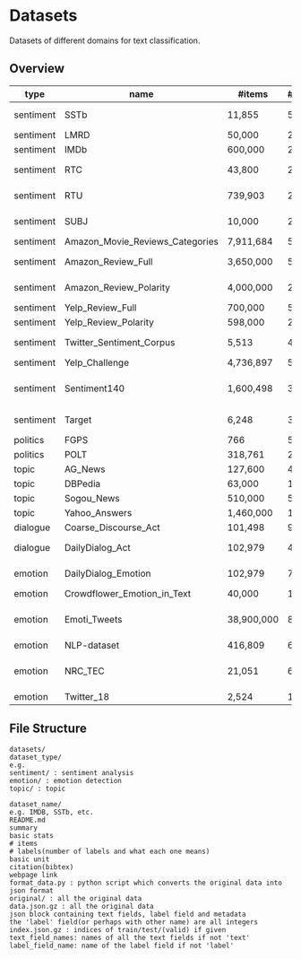 # Datasets

Datasets of different domains for text classification.

## Overview

| type      | name                            | #items     | #labels | unit      | summary                                              |
| --------- | ------------------------------- | ---------- | ------- | --------- | ---------------------------------------------------- |
| sentiment | SSTb                            | 11,855     | 5       | sentence  | Rotten Tomatoes movie reviews                        |
| sentiment | LMRD                            | 50,000     | 2       | document  | IMDB movie reviews                                   |
| sentiment | IMDb                            | 600,000    | 2       | paragraph | IMDb movie reviews                                   |
| sentiment | RTC                             | 43,800     | 2       | sentence  | Rotten Tomatoes critic movie reviews                 |
| sentiment | RTU                             | 739,903    | 2       | paragraph | Rotten Tomatoes user movie reviews                   |
| sentiment | SUBJ                            | 10,000     | 2       | sentence  | Rotten Tomatoes and IMDB movie reviews               |
| sentiment | Amazon_Movie_Reviews_Categories | 7,911,684  | 5       | document  | Amazon movie reviews                                 |
| sentiment | Amazon_Review_Full              | 3,650,000  | 5       | document  | Amazon product reviews                               |
| sentiment | Amazon_Review_Polarity          | 4,000,000  | 2       | document  | Amazon product review                                |
| sentiment | Yelp_Review_Full                | 700,000    | 5       | paragraph | Yelp reviews                                         |
| sentiment | Yelp_Review_Polarity            | 598,000    | 2       | paragraph | Yelp reviews                                         |
| sentiment | Twitter_Sentiment_Corpus        | 5,513      | 4       | paragraph | Sentiment tweets on 4 topics                         |
| sentiment | Yelp_Challenge                  | 4,736,897  | 5       | paragraph | Yelp review                                          |
| sentiment | Sentiment140                    | 1,600,498  | 3       | paragraph | Sentiment tweets on different brands/products/topics |
| sentiment | Target                          | 6,248      | 3       | sentence  | Sentiment tweets towards some entity                 |
| politics  | FGPS                            | 766        | 5       | sentence  | Political propositions                               |
| politics  | POLT                            | 318,761    | 2       | paragraph | Political tweets                                     |
| topic     | AG_News                         | 127,600    | 4       | document  | AG's news                                            |
| topic     | DBPedia                         | 63,000     | 14      | paragraph | DBPedia                                              |
| topic     | Sogou_News                      | 510,000    | 5       | document  | Sogou News(Chinese)                                  |
| topic     | Yahoo_Answers                   | 1,460,000  | 10      | document  | Yahoo! Answers                                       |
| dialogue  | Coarse_Discourse_Act            | 101,498    | 9       | paragraph | Reddit threads                                       |
| dialogue  | DailyDialog_Act                 | 102,979    | 4       | paragraph | English learning materials                           |
| emotion   | DailyDialog_Emotion             | 102,979    | 7       | paragraph | English learning materials                           |
| emotion   | Crowdflower_Emotion_in_Text     | 40,000     | 13      | paragraph | Emotional tweets                                     |
| emotion   | Emoti_Tweets                    | 38,900,000 | 8       | paragraph | Tweets with emotional hashtags, emoticons and emoji  |
| emotion   | NLP-dataset                     | 416,809    | 6       | paragraph | Unknown source                                       |
| emotion   | NRC_TEC                         | 21,051     | 6       | paragraph | Tweets self-labeled with hashtag annotations         |
| emotion   | Twitter_18                      | 2,524      | 18      | sentence  | Emotional tweets                                     |


## File Structure
```
datasets/
dataset_type/
e.g.
sentiment/ : sentiment analysis
emotion/ : emotion detection
topic/ : topic

dataset_name/
e.g. IMDB, SSTb, etc.
README.md
summary
basic stats
# items
# labels(number of labels and what each one means)
basic unit
citation(bibtex)
webpage link
format_data.py : python script which converts the original data into json format
original/ : all the original data
data.json.gz : all the original data
json block containing text fields, label field and metadata
the 'label' field(or perhaps with other name) are all integers
index.json.gz : indices of train/test/(valid) if given
text_field_names: names of all the text fields if not 'text'
label_field_name: name of the label field if not 'label'
```

